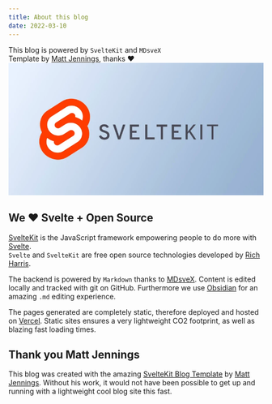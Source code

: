 ```yaml
---
title: About this blog
date: 2022-03-10
---
```

This blog is powered by `SvelteKit` and `MDsveX`  
Template by [Matt Jennings](https://github.com/mattjennings), thanks ❤️
![Svelte Kit](./sveltekit.webp)

## We ❤️ Svelte + Open Source
[SvelteKit](https://kit.svelte.dev/) is the JavaScript framework empowering people to do more with [Svelte](https://svelte.dev/).  
`Svelte` and `SvelteKit` are free open source technologies developed by [Rich Harris](https://github.com/Rich-Harris).

The backend is powered by `Markdown` thanks to [MDsveX](https://github.com/pngwn/MDsveX). Content is edited locally and tracked with git on GitHub. Furthermore we use [Obsidian](https://obsidian.md/) for an amazing `.md` editing experience.

The pages generated are completely static, therefore deployed and hosted on [Vercel](https://vercel.com/). Static sites ensures a very lightweight CO2 footprint, as well as blazing fast loading times.

## Thank you Matt Jennings

This blog was created with the amazing [SvelteKit Blog Template](https://github.com/mattjennings/sveltekit-blog-template) by [Matt Jennings](https://github.com/mattjennings). Without his work, it would not have been possible to get up and running with a lightweight cool blog site this fast.